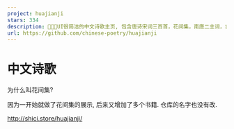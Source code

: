 ```yaml
---
project: huajianji
stars: 334
description: 🌟🎸🌟UI很简洁的中文诗歌主页, 包含唐诗宋词三百首，花间集，南唐二主词，古诗十九首，教科书选诗等文集 
url: https://github.com/chinese-poetry/huajianji
---
```


中文诗歌
====

为什么叫花间集?

因为一开始就做了花间集的展示, 后来又增加了多个书籍. 仓库的名字也没有改.

http://shici.store/huajianji/
